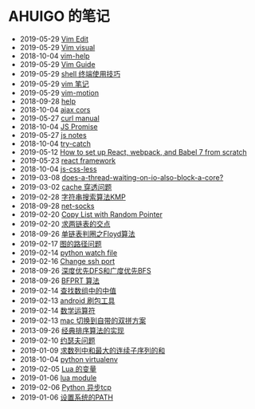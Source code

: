 # AHUIGO 的笔记
- 2019-05-29 [Vim Edit](/b/vim/vim-edit) 
- 2019-05-29 [Vim visual](/b/vim/vim-visual) 
- 2018-10-04 [vim-help](/b/vim/vim-help) 
- 2019-05-29 [Vim Guide](/b/vim/vim-guide) 
- 2019-05-29 [shell 终端使用技巧](/b/c/shell-zsh) 
- 2019-05-29 [vim 笔记](/b/vim/vim-notes) 
- 2019-05-29 [vim-motion](/b/vim/vim-motion) 
- 2018-09-28 [help](/b/py/py-db-postgre) 
- 2018-10-04 [ajax cors](/b/ria/js-ajax-cors) 
- 2019-05-27 [curl manual](/b/c/ops-curl) 
- 2018-10-04 [JS Promise](/b/ria/js-promise) 
- 2019-05-27 [js notes](/b/ria/js-obj) 
- 2018-10-04 [try-catch](/b/ria/js-debug-exception) 
- 2019-05-12 [How to set up React, webpack, and Babel 7 from scratch](/b/ria/react-webpack-babel) 
- 2019-05-23 [react framework](/b/ria/react-framework) 
- 2018-10-04 [js-css-less](/b/ria/js-css-less) 
- 2019-03-08 [does-a-thread-waiting-on-io-also-block-a-core?](/b/py/py-async-cpu) 
- 2019-03-02 [cache 穿透问题](/b/db/redis-cache) 
- 2019-02-28 [字符串搜索算法KMP](/b/algorithm/algo-str-search) 
- 2018-09-28 [net-socks](/b/net/net-proxy-socks) 
- 2019-02-20 [Copy List with Random Pointer](/b/algorithm/list-copy) 
- 2019-02-20 [求两链表的交点](/b/algorithm/list-intersection) 
- 2018-09-26 [单链表判圈之Floyd算法](/b/algorithm/list-intersection-floyd) 
- 2019-02-17 [图的路径问题](/b/algorithm/graph-path) 
- 2019-02-14 [python watch file](/b/py/py-file-watch) 
- 2019-02-16 [Change ssh port](/b/net/net-ssh-port) 
- 2018-09-26 [深度优先DFS和广度优先BFS](/b/algorithm/graph-dfs-bfs) 
- 2018-09-26 [BFPRT 算法](/b/algorithm/sort-topk) 
- 2019-02-14 [查找数组中的中值](/b/algorithm/sort-topk-kth) 
- 2019-02-13 [android 刷包工具](/b/net/net-sniffer-android) 
- 2019-02-14 [数学运算符](/b/math/math-num-operator) 
- 2019-02-13 [mac 切换到自带的双拼方案](/b/mac/mac-inputmethod-pinyin) 
- 2013-09-26 [经典排序算法的实现](/b/algorithm/sort) 
- 2019-02-10 [约瑟夫问题](/b/algorithm/algo-dp-josephus-problem) 
- 2019-01-09 [求数列中和最大的连续子序列的和](/b/algorithm/algo-dp-array-max-consecutive-sub) 
- 2018-10-04 [python virtualenv](/b/py/py-test-virtualenv) 
- 2019-02-05 [Lua 的变量](/b/arch/lua-var) 
- 2019-01-06 [lua module](/b/arch/lua-module) 
- 2019-02-06 [Python 异步tcp](/b/py/py-asyncio-http) 
- 2019-01-06 [设置系统的PATH](/b/c/ops-path) 
